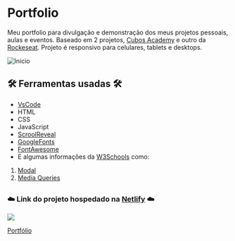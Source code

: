 # Portfolio

Meu portfolio para divulgação e demonstração dos meus projetos pessoais, aulas e eventos. Baseado em 2 projetos, [Cubos Academy](https://cubos.academy/) e outro da [Rockeseat](https://rocketseat.com.br/). Projeto é responsivo para celulares, tablets e desktops.

![Inicio](https://user-images.githubusercontent.com/71888055/126083328-b7fac993-dfab-41fc-8f36-aaef324b905c.PNG)

## 🛠️ Ferramentas usadas 🛠️

* [VsCode](https://code.visualstudio.com/)
* HTML
* CSS
* JavaScript
* [ScroolReveal](https://scrollrevealjs.org/)
* [GoogleFonts](https://fonts.google.com/)
* [FontAwesome](https://fontawesome.com/)
* E algumas informações da [W3Schools](https://www.w3schools.com/) como:
1. [Modal](https://www.w3schools.com/w3css/w3css_modal.asp)
2. [Media Queries](https://www.w3schools.com/css/css3_mediaqueries.asp)

##

### ☁️ Link do projeto hospedado na [Netlify](https://app.netlify.com/) ☁️

<img src="https://img.shields.io/badge/Netlify-00C7B7?style=for-the-badge&logo=netlify&logoColor=white" />

[Portfólio](https://portfolioathilas.netlify.app/)
